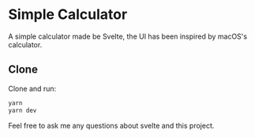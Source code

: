 # Simple Calculator

A simple calculator made be Svelte, the UI has been inspired by macOS's calculator.

## Clone

Clone and run:

```bash
yarn
yarn dev
```

Feel free to ask me any questions about svelte and this project.
